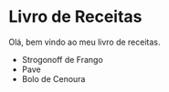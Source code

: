 # Livro de Receitas 

Olá, bem vindo ao meu livro de receitas.

- Strogonoff de Frango
- Pave
- Bolo de Cenoura
